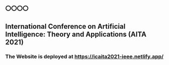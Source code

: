 ### ⭕⭕⭕⭕ 

## International Conference on Artificial Intelligence: Theory and Applications (AITA 2021)

### The Website is deployed at https://icaita2021-ieee.netlify.app/ 
          
   
   





 
 

 

